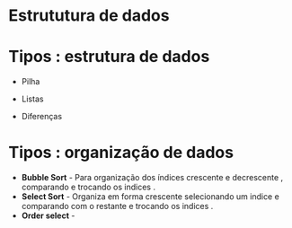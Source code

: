 # Estrututura de dados 

# Tipos : estrutura de dados

* Pilha 

* Listas

* Diferenças 

# Tipos : organização de dados 

* **Bubble Sort** - Para organização dos índices crescente e decrescente , comparando e trocando os indices .
* **Select Sort** - Organiza em forma crescente selecionando um indice e comparando com o restante e trocando os indices .
* **Order select**  - 


